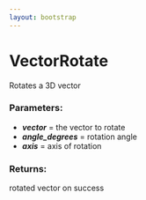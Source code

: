 ```yaml
---
layout: bootstrap
---
```


# VectorRotate

Rotates a 3D vector
          

### Parameters:

- ***vector*** = the vector to rotate
- ***angle_degrees*** = rotation angle
- ***axis*** = axis of rotation
        

### Returns:


rotated vector on success
        


